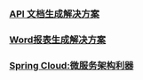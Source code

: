 ### [API 文档生成解决方案](./api文档生成/README.md)

### [Word报表生成解决方案](./word报表生成/README.md)

### [Spring Cloud:微服务架构利器](./spring-cloud-sample/README.md)
